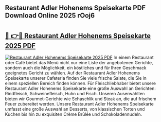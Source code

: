## Restaurant Adler Hohenems Speisekarte PDF Download Online 2025 rOoj6

# <h2><a href="http://gccivf.nevu.top/?p=Restaurant+Adler+Hohenems+Speisekarte">🔗 👉🔴 Restaurant Adler Hohenems Speisekarte 2025 PDF</a></h2>

[![Restaurant Adler Hohenems Speisekarte 2025 PDF](https://i.imgur.com/dBaPXMq.png)](http://gccivf.nevu.top/?p=Restaurant+Adler+Hohenems+Speisekarte)
In einem Restaurant oder Café bietet das Menü nicht nur eine Liste der angebotenen Gerichte, sondern auch die Möglichkeit, ein köstliches und für Ihren Geschmack geeignetes Gericht zu wählen. Auf der Restaurant Adler Hohenems Speisekarte unserer Cafeteria finden Sie viele frische Salate, die Sie in einem speziellen Bereich finden können. Für Fleischliebhaber bietet unsere Restaurant Adler Hohenems Speisekarte eine große Auswahl an Gerichten: Rindfleisch, Schweinefleisch, Huhn und Fisch. Unseren Auserwählten bieten wir Gourmet-Gerichte wie Schaschlik und Steak an, die auf frischem Feuer zubereitet werden. Unsere Restaurant Adler Hohenems Speisekarte umfasst eine große Auswahl an Desserts, von klassischen Torten und Kuchen bis hin zu exquisiten Crème Brûlée und Schokoladennudeln.
